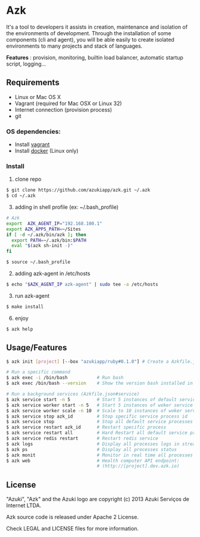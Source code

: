 # Azk

It's a tool to developers it assists in creation, maintenance and isolation
of the environments of development. Through the installation of some components
(cli and agent), you will be able easily to create isolated environments to many
projects and stack of languages.

**Features** : provision, monitoring, builtin load balancer, automatic startup script, logging...

## Requirements

* Linux or Mac OS X
* Vagrant (required for Mac OSX or Linux 32)
* Internet connection (provision process)
* git

### OS dependencies:

* Install [vagrant](http://www.vagrantup.com)
* Install [docker](http://docker.io) (Linux only)

### Install

1. clone repo

```bash
$ git clone https://github.com/azukiapp/azk.git ~/.azk
$ cd ~/.azk
```

3. adding in shell profile (ex: ~/.bash_profile)

```bash
# Azk
export  AZK_AGENT_IP="192.168.100.1"
export AZK_APPS_PATH=~/Sites
if [ -d ~/.azk/bin/azk ]; then
  export PATH=~/.azk/bin:$PATH
  eval "$(azk sh-init -)"
fi
```

```bash
$ source ~/.bash_profile
```

2. adding azk-agent in /etc/hosts

```bash
$ echo "$AZK_AGENT_IP azk-agent" | sudo tee -a /etc/hosts
```

3. run azk-agent

```bash
$ make install
```
6. enjoy

```bash
$ azk help
```

## Usage/Features

```bash
$ azk init [project] [--box "azukiapp/ruby#0.1.0"] # Create a Azkfile.json

# Run a specific command
$ azk exec -i /bin/bash           # Run bash
$ azk exec /bin/bash --version    # Show the version bash installed in image-app

# Run a background services (Azkfile.json#service)
$ azk service start -n 5          # Start 5 instances of default service
$ azk service worker start -n 5   # Start 5 instances of woker service
$ azk service worker scale -n 10  # Scale to 10 instances of woker service
$ azk service stop azk_id         # Stop specific service process id
$ azk service stop                # Stop all default service processes
$ azk service restart azk_id      # Restart specific process
$ azk service restart all         # Hard Restart all default service proccesses
$ azk service redis restart       # Restart redis service
$ azk logs                        # Display all processes logs in streaming
$ azk ps                          # Display all processes status
$ azk monit                       # Monitor in real time all processes
$ azk web                         # Health computer API endpoint:
                                  # (http://[project].dev.azk.io)
```

## License

"Azuki", "Azk" and the Azuki logo are copyright (c) 2013 Azuki Serviços de Internet LTDA.

Azk source code is released under Apache 2 License.

Check LEGAL and LICENSE files for more information.

